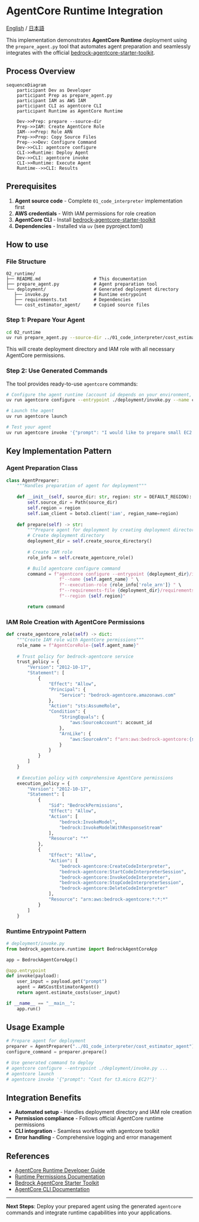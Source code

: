 # AgentCore Runtime Integration

[English](README.md) / [日本語](README_ja.md)

This implementation demonstrates **AgentCore Runtime** deployment using the `prepare_agent.py` tool that automates agent preparation and seamlessly integrates with the official [bedrock-agentcore-starter-toolkit](https://github.com/aws/bedrock-agentcore-starter-toolkit).

## Process Overview

```mermaid
sequenceDiagram
    participant Dev as Developer
    participant Prep as prepare_agent.py
    participant IAM as AWS IAM
    participant CLI as agentcore CLI
    participant Runtime as AgentCore Runtime

    Dev->>Prep: prepare --source-dir
    Prep->>IAM: Create AgentCore Role
    IAM-->>Prep: Role ARN
    Prep->>Prep: Copy Source Files
    Prep-->>Dev: Configure Command
    Dev->>CLI: agentcore configure
    CLI->>Runtime: Deploy Agent
    Dev->>CLI: agentcore invoke
    CLI->>Runtime: Execute Agent
    Runtime-->>CLI: Results
```

## Prerequisites

1. **Agent source code** - Complete `01_code_interpreter` implementation first
2. **AWS credentials** - With IAM permissions for role creation
3. **AgentCore CLI** - Install [bedrock-agentcore-starter-toolkit](https://github.com/aws/bedrock-agentcore-starter-toolkit)
4. **Dependencies** - Installed via `uv` (see pyproject.toml)

## How to use

### File Structure

```
02_runtime/
├── README.md                    # This documentation
├── prepare_agent.py             # Agent preparation tool
└── deployment/                  # Generated deployment directory
   ├── invoke.py                 # Runtime entrypoint
   ├── requirements.txt          # Dependencies
   └── cost_estimator_agent/     # Copied source files
```

### Step 1: Prepare Your Agent

```bash
cd 02_runtime
uv run prepare_agent.py --source-dir ../01_code_interpreter/cost_estimator_agent
```

This will create deployment directory and IAM role with all necessary AgentCore permissions.

### Step 2: Use Generated Commands

The tool provides ready-to-use `agentcore` commands:

```bash
# Configure the agent runtime (account id depends on your environment, please confirm outputs of prepare_agent.py)
uv run agentcore configure --entrypoint ./deployment/invoke.py --name cost_estimator_agent --execution-role arn:aws:iam::123456789012:role/AgentCoreRole-cost_estimator_agent --requirements-file ./deployment/requirements.txt --disable-otel --region us-east-1

# Launch the agent
uv run agentcore launch

# Test your agent
uv run agentcore invoke '{"prompt": "I would like to prepare small EC2 for ssh. How much does it cost?"}'
```

## Key Implementation Pattern

### Agent Preparation Class

```python
class AgentPreparer:
    """Handles preparation of agent for deployment"""
    
    def __init__(self, source_dir: str, region: str = DEFAULT_REGION):
        self.source_dir = Path(source_dir)
        self.region = region
        self.iam_client = boto3.client('iam', region_name=region)
    
    def prepare(self) -> str:
        """Prepare agent for deployment by creating deployment directory and IAM role"""
        # Create deployment directory
        deployment_dir = self.create_source_directory()
        
        # Create IAM role
        role_info = self.create_agentcore_role()

        # Build agentcore configure command
        command = f"agentcore configure --entrypoint {deployment_dir}/invoke.py " \
                    f"--name {self.agent_name} " \
                    f"--execution-role {role_info['role_arn']} " \
                    f"--requirements-file {deployment_dir}/requirements.txt " \
                    f"--region {self.region}"

        return command
```

### IAM Role Creation with AgentCore Permissions

```python
def create_agentcore_role(self) -> dict:
    """Create IAM role with AgentCore permissions"""
    role_name = f"AgentCoreRole-{self.agent_name}"
    
    # Trust policy for bedrock-agentcore service
    trust_policy = {
        "Version": "2012-10-17",
        "Statement": [
            {
                "Effect": "Allow",
                "Principal": {
                    "Service": "bedrock-agentcore.amazonaws.com"
                },
                "Action": "sts:AssumeRole",
                "Condition": {
                    "StringEquals": {
                        "aws:SourceAccount": account_id
                    },
                    "ArnLike": {
                        "aws:SourceArn": f"arn:aws:bedrock-agentcore:{self.region}:{account_id}:*"
                    }
                }
            }
        ]
    }
    
    # Execution policy with comprehensive AgentCore permissions
    execution_policy = {
        "Version": "2012-10-17",
        "Statement": [
            {
                "Sid": "BedrockPermissions",
                "Effect": "Allow",
                "Action": [
                    "bedrock:InvokeModel",
                    "bedrock:InvokeModelWithResponseStream"
                ],
                "Resource": "*"
            },
            {
                "Effect": "Allow",
                "Action": [
                    "bedrock-agentcore:CreateCodeInterpreter",
                    "bedrock-agentcore:StartCodeInterpreterSession",
                    "bedrock-agentcore:InvokeCodeInterpreter",
                    "bedrock-agentcore:StopCodeInterpreterSession",
                    "bedrock-agentcore:DeleteCodeInterpreter"
                ],
                "Resource": "arn:aws:bedrock-agentcore:*:*:*"
            }
        ]
    }
```

### Runtime Entrypoint Pattern

```python
# deployment/invoke.py
from bedrock_agentcore.runtime import BedrockAgentCoreApp

app = BedrockAgentCoreApp()

@app.entrypoint
def invoke(payload):
    user_input = payload.get("prompt")
    agent = AWSCostEstimatorAgent()
    return agent.estimate_costs(user_input)

if __name__ == "__main__":
    app.run()
```

## Usage Example

```python
# Prepare agent for deployment
preparer = AgentPreparer("../01_code_interpreter/cost_estimator_agent")
configure_command = preparer.prepare()

# Use generated command to deploy
# agentcore configure --entrypoint ./deployment/invoke.py ...
# agentcore launch
# agentcore invoke '{"prompt": "Cost for t3.micro EC2?"}'
```

## Integration Benefits

- **Automated setup** - Handles deployment directory and IAM role creation
- **Permission compliance** - Follows official AgentCore runtime permissions
- **CLI integration** - Seamless workflow with agentcore toolkit
- **Error handling** - Comprehensive logging and error management

## References

- [AgentCore Runtime Developer Guide](https://docs.aws.amazon.com/bedrock-agentcore/latest/devguide/runtime.html)
- [Runtime Permissions Documentation](https://docs.aws.amazon.com/bedrock-agentcore/latest/devguide/runtime-permissions.html)
- [Bedrock AgentCore Starter Toolkit](https://github.com/aws/bedrock-agentcore-starter-toolkit)
- [AgentCore CLI Documentation](https://github.com/aws/bedrock-agentcore-starter-toolkit)

---

**Next Steps**: Deploy your prepared agent using the generated `agentcore` commands and integrate runtime capabilities into your applications.
